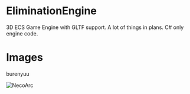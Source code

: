 # EliminationEngine
3D ECS Game Engine with GLTF support. A lot of things in plans. C# only engine code.

# Images
burenyuu

![NecoArc](images/NecoArc.gif)
